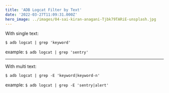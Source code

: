 ```yaml
---
title: 'ADB Logcat Filter by Text'
date: '2022-03-27T11:09:31.000Z'
hero_image: ../images/04-sai-kiran-anagani-Tjbk79TARiE-unsplash.jpg
---
```


With single text:

`$ adb logcat | grep 'keyword'`

example:
`$ adb logcat | grep 'sentry'`
___
With multi text:

`$ adb logcat | grep -E 'keyword|keyword-n'`

example:
`$ adb logcat | grep -E 'sentry|alert'`
